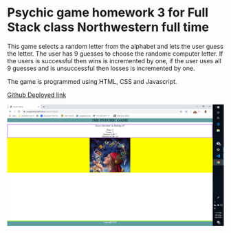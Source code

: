 # Psychic game homework 3 for Full Stack class Northwestern full time

This game selects a random letter from the alphabet and lets the user guess the letter. The user has 9 guesses to choose the randome computer letter. If the users is successful then wins is incremented by one, if the user uses all 9 guesses and is unsuccessful then losses is incremented by one.

The game is programmed using HTML, CSS and Javascript.

[Github Deployed link](https://sungsoolee2.github.io/Psychic-Game/)


![Screenshot](\assets\images\screenshot.png)



